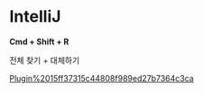 # IntelliJ

**Cmd + Shift + R**

전체 찾기 + 대체하기

[Plugin%2015ff37315c44808f989ed27b7364c3ca](Plugin%2015ff37315c44808f989ed27b7364c3ca)